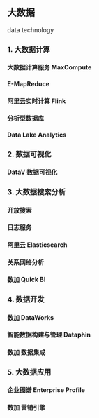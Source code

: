 ## 大数据
data technology

### 1. 大数据计算
#### 大数据计算服务 MaxCompute
#### E-MapReduce
#### 阿里云实时计算 Flink
#### 分析型数据库
#### Data Lake Analytics

### 2. 数据可视化
#### DataV 数据可视化

### 3. 大数据搜索分析
#### 开放搜索
#### 日志服务
#### 阿里云 Elasticsearch
#### 关系网络分析
#### 数加 Quick BI

### 4. 数据开发
#### 数加 DataWorks
#### 智能数据构建与管理 Dataphin
#### 数加 数据集成

### 5. 大数据应用
#### 企业图谱 Enterprise Profile
#### 数加 营销引擎
